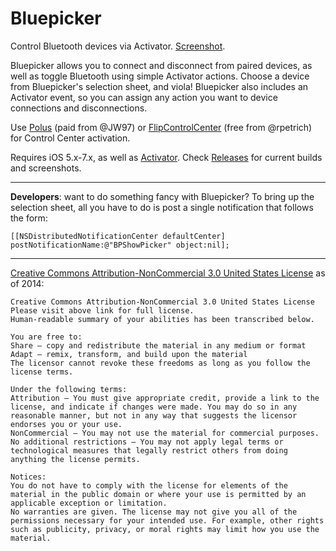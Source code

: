 Bluepicker
=======================

Control Bluetooth devices via Activator. [Screenshot](screenie.png).

Bluepicker allows you to connect and disconnect from paired devices, as well as toggle Bluetooth using simple Activator actions. Choose a device from Bluepicker's selection sheet, and viola! Bluepicker also includes an Activator event, so you can assign any action you want to device connections and disconnections. 

Use [Polus](http://moreinfo.thebigboss.org/moreinfo/depiction.php?file=polusDp) (paid from @JW97) or [FlipControlCenter](http://moreinfo.thebigboss.org/moreinfo/depiction.php?file=flipcontrolcenterDp) (free from @rpetrich) for Control Center activation.

Requires iOS 5.x-7.x, as well as [Activator](http://rpetri.ch/cydia/activator/). Check [Releases](https://github.com/insanj/Bluepicker/releases) for current builds and screenshots.

---

**Developers**: want to do something fancy with Bluepicker? To bring up the selection sheet, all you have to do is post a single notification that follows the form:

	[[NSDistributedNotificationCenter defaultCenter] postNotificationName:@"BPShowPicker" object:nil];

---------------------------------------	
[Creative Commons Attribution-NonCommercial 3.0 United States License](http://creativecommons.org/licenses/by-nc/3.0/us/) as of 2014:

	Creative Commons Attribution-NonCommercial 3.0 United States License
	Please visit above link for full license.
	Human-readable summary of your abilities has been transcribed below.
	
	You are free to:
	Share — copy and redistribute the material in any medium or format
	Adapt — remix, transform, and build upon the material
	The licensor cannot revoke these freedoms as long as you follow the license terms.
	
	Under the following terms:
	Attribution — You must give appropriate credit, provide a link to the license, and indicate if changes were made. You may do so in any reasonable manner, but not in any way that suggests the licensor endorses you or your use.
	NonCommercial — You may not use the material for commercial purposes.
	No additional restrictions — You may not apply legal terms or technological measures that legally restrict others from doing anything the license permits.
	
	Notices:
	You do not have to comply with the license for elements of the material in the public domain or where your use is permitted by an applicable exception or limitation.
	No warranties are given. The license may not give you all of the permissions necessary for your intended use. For example, other rights such as publicity, privacy, or moral rights may limit how you use the material.
